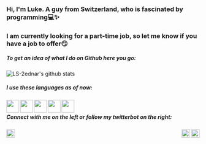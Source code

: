 ### Hi, I'm Luke. A guy from Switzerland, who is fascinated by programming:computer::sparkles:

### I am currently looking for a part-time job, so let me know if you have a job to offer:smirk:

##### To get an idea of what I do on Github here you go:
![LS-2ednar's github stats](https://github-readme-stats.vercel.app/api?username=LS-2ednar&hide=issues)


##### I use these languages as of now:
[<img align = "left" width = "33px" src="https://cdn3.iconfinder.com/data/icons/logos-and-brands-adobe/512/267_Python-512.png">](https://github.com/LS-2ednar/PAD2020_GenomicSequence_to_Species_Cluster)
[<img align = "left" width = "33px" src="https://cdn4.iconfinder.com/data/icons/logos-and-brands/512/285_R_Project_logo-512.png">](https://github.com/LS-2ednar/statistics_cheatsheat/tree/main/R)
<img align = "left" width = "33px" src="https://upload.wikimedia.org/wikipedia/commons/2/21/Matlab_Logo.png">
<img align = "left" width = "33px" src="https://upload.wikimedia.org/wikipedia/commons/thumb/9/92/LaTeX_logo.svg/1920px-LaTeX_logo.svg.png">
<img align = "left" width = "33px" src="https://upload.wikimedia.org/wikipedia/de/thumb/d/dd/MySQL_logo.svg/1280px-MySQL_logo.svg.png">
</br>
##### Connect with me on the left or follow my twitterbot on the right:
[<img align = "left" alt= "linkedin" width ="22px" src="https://www.flaticon.com/svg/static/icons/svg/174/174857.svg">](https://www.linkedin.com/in/lukas-schaub-bt)
<img align = "right" width = "22px" src="https://image.flaticon.com/icons/png/512/65/65508.png" >
[<img align = "right" width = "22px" src="https://allfacebook.de/wp-content/uploads/2020/02/Twitter_Logo_Blue-300x300.png">](https://twitter.com/thecuriousluke) 

